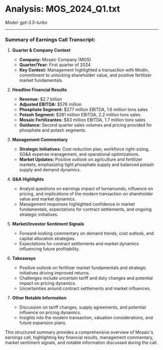 # Analysis: MOS_2024_Q1.txt

*Model: gpt-3.5-turbo*

---

### Summary of Earnings Call Transcript:

1. **Quarter & Company Context**
   - **Company:** Mosaic Company (MOS)
   - **Quarter/Year:** First quarter of 2024
   - **Key Context:** Management highlighted a transaction with Modin, commitment to unlocking shareholder value, and positive fertilizer market fundamentals.

2. **Headline Financial Results**
   - **Revenue:** $2.7 billion
   - **Adjusted EBITDA:** $576 million
   - **Phosphate Segment:** $277 million EBITDA, 1.6 million tons sales
   - **Potash Segment:** $281 million EBITDA, 2.2 million tons sales
   - **Mosaic Fertilizantes:** $83 million EBITDA, 1.7 million tons sales
   - **Guidance:** Second quarter sales volumes and pricing provided for phosphate and potash segments.

3. **Management Commentary**
   - **Strategic Initiatives:** Cost reduction plan, workforce right-sizing, SG&A expense management, and operational optimizations.
   - **Market Updates:** Positive outlook on agriculture and fertilizer markets, emphasizing tight phosphate supply and balanced potash supply and demand dynamics.

4. **Q&A Highlights**
   - Analyst questions on earnings impact of turnarounds, influence on pricing, and implications of the modern transaction on shareholder value and market dynamics.
   - Management responses highlighted confidence in market fundamentals, expectations for contract settlements, and ongoing strategic initiatives.

5. **Market/Investor Sentiment Signals**
   - Forward-looking commentary on demand trends, cost outlook, and capital allocation strategies.
   - Expectations for contract settlements and market dynamics influencing future profitability.

6. **Takeaways**
   - Positive outlook on fertilizer market fundamentals and strategic initiatives driving improved returns.
   - Challenges include uncertain tariff and duty changes and potential impact on pricing dynamics.
   - Uncertainties around contract settlements and market influences.

7. **Other Notable Information**
   - Discussion on tariff changes, supply agreements, and potential influence on pricing dynamics.
   - Insights into the modern transaction, valuation considerations, and future expansion plans.

This structured summary provides a comprehensive overview of Mosaic's earnings call, highlighting key financial results, management commentary, market sentiment signals, and notable information discussed during the call.